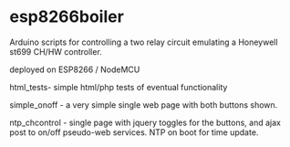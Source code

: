 # esp8266boiler

Arduino scripts for controlling a two relay circuit emulating a Honeywell st699 CH/HW controller.

deployed on ESP8266 / NodeMCU

html_tests- simple html/php tests of eventual functionality

simple_onoff - a very simple single web page with both buttons shown.

ntp_chcontrol - single page with jquery toggles for the buttons, and ajax post to on/off pseudo-web services. NTP on boot for time update. 